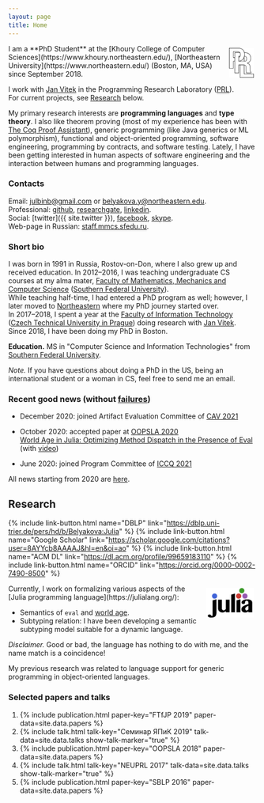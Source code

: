 ```yaml
---
layout: page
title: Home
---
```


<a href="http://prl.ccs.neu.edu" target="_blank">
  <img src="img/prl.png" alt="PRL"
    style="height: 60px; float: right; margin: 0.5em; vertical-align: middle; display: inline-block"/>
</a>
I am a **PhD Student**
at the [Khoury College of Computer Sciences](https://www.khoury.northeastern.edu/),
[Northeastern University](https://www.northeastern.edu/) (Boston, MA, USA)
since September 2018.

I work with [Jan Vitek]({{site.people.jan}})
in the Programming Research Laboratory ([PRL](http://prl.ccs.neu.edu)).  
For current projects, see <a href="#research">Research</a> below.

My primary research interests are **programming languages** and **type theory**.
I also like theorem proving (most of my experience has been with
[The Coq Proof Assistant](https://coq.inria.fr/)),
generic programming (like Java generics or ML polymorphism),
functional and object-oriented programming,
software engineering, programming by contracts, and software testing.
Lately, I have been getting interested in human aspects of software
engineering and the interaction between humans and programming languages.

### Contacts

Email: [julbinb@gmail.com](mailto:julbinb@gmail.com) or [belyakova.y@northeastern.edu](mailto:belyakova.y@northeastern.edu).  
Professional: [github](http://github.com/julbinb/),
[researchgate](https://www.researchgate.net/profile/Julia_Belyakova),
[linkedin](https://www.linkedin.com/in/julbinb/).  
Social: [twitter]({{ site.twitter }}),
[facebook](https://www.facebook.com/julbinb), [skype](skype:juliet_belyakova).  
Web-page in Russian: [staff.mmcs.sfedu.ru](http://staff.mmcs.sfedu.ru/~juliet/index.html).  

### Short bio

I was born in 1991 in Russia, Rostov-on-Don, where I also grew up
and received education.
In 2012–2016, I was teaching undergraduate CS courses at my alma mater,
[Faculty of Mathematics, Mechanics and Computer Science](http://mmcs.sfedu.ru/)
([Southern Federal University](http://sfedu.ru/international/)).  
While teaching half-time, I had entered a PhD program as well; however,
I later moved to [Northeastern](https://www.northeastern.edu/)
where my PhD journey started over.  
In 2017–2018, I spent a year at the
[Faculty of Information Technology](https://www.fit.cvut.cz/en)
([Czech Technical University in Prague](https://www.cvut.cz/en)) doing research
with [Jan Vitek](http://janvitek.org/).  
Since 2018, I have been doing my PhD in Boston.

**Education.** MS in "Computer Science and Information Technologies"
from [Southern Federal University](http://sfedu.ru/international/).

*Note.* If you have questions about doing a PhD in the US,
being an international student or a woman in CS, feel free to send me an email.

### Recent good news (without [failures](failures))

* December 2020: joined Artifact Evaluation Committee of
  [CAV 2021](http://i-cav.org/2021)

* October 2020: accepted paper at
  [OOPSLA 2020](https://2020.splashcon.org/track/splash-2020-oopsla)  
  [World Age in Julia: Optimizing Method Dispatch in the Presence of Eval](http://127.0.0.1:4000/files/papers/oopsla2020_juliette-world-age.pdf)
  (with [video](https://www.youtube.com/watch?v=d6lTCnhdbqE))

* June 2020: joined Program Committee of [ICCQ 2021](https://www.iccq.ru/)

All news starting from 2020 are [here](news).

## <span id="#research">Research</span>

{% include link-button.html name="DBLP" link="https://dblp.uni-trier.de/pers/hd/b/Belyakova:Julia" %}
{% include link-button.html name="Google Scholar" link="https://scholar.google.com/citations?user=8AYYcb8AAAAJ&hl=en&oi=ao" %}
{% include link-button.html name="ACM DL" link="https://dl.acm.org/profile/99659183110" %}
{% include link-button.html name="ORCID" link="https://orcid.org/0000-0002-7490-8500" %}

<a href="https://julialang.org/" target="_blank">
  <img src="img/julia-logo.svg" alt="Julia Lang"
    style="height: 60px; float: right; margin: 0.5em; vertical-align: middle; display: inline-block"/>
</a>
Currently, I work on formalizing various aspects of the
[Julia programming language](https://julialang.org/):

* Semantics of `eval` and [world age](https://docs.julialang.org/en/v1/manual/methods/#Redefining-Methods).
* Subtyping relation: I have been developing a semantic subtyping model
  suitable for a dynamic language.

_Disclaimer._ Good or bad, the language has nothing to do with me, and the name match is a coincidence!

My previous research was related to language support for generic programming
in object-oriented languages.

### Selected papers and talks

1. {% include publication.html paper-key="FTfJP 2019" paper-data=site.data.papers %}
1. {% include talk.html talk-key="Семинар ЯПиК 2019" talk-data=site.data.talks show-talk-marker="true" %}
1. {% include publication.html paper-key="OOPSLA 2018" paper-data=site.data.papers %}
1. {% include talk.html talk-key="NEUPRL 2017" talk-data=site.data.talks show-talk-marker="true" %}
1. {% include publication.html paper-key="SBLP 2016" paper-data=site.data.papers %}
